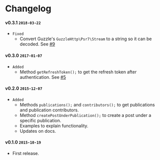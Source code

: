 # Changelog

#### v0.3.1 `2018-03-22`
- `Fixed`
    - Convert Guzzle's `GuzzleHttp\Psr7\Stream` to a string so it can be decoded. See [#9](https://github.com/jonathantorres/medium-sdk-php/pull/9)

#### v0.3.0 `2017-01-07`
- `Added`
    - Method `getRefreshToken();` to get the refresh token after authentication. See [#5](https://github.com/jonathantorres/medium-sdk-php/pull/5)

#### v0.2.0 `2015-12-07`
- `Added`
    - Methods `publications();` and `contributors();` to get publications and publication contributors.
    - Method `createPostUnderPublication();` to create a post under a specific publication.
    - Examples to explain functionality.
    - Updates on docs.

#### v0.1.0 `2015-10-19`
- First release.
